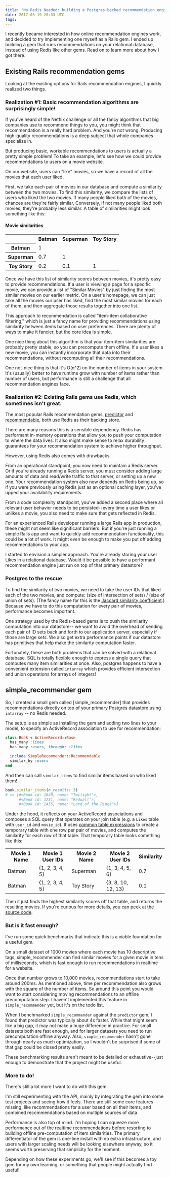 ```yaml
---
title: "No Redis Needed: building a Postgres-backed recommendation engine for Rails"
date: 2017-03-19 20:33 UTC
tags:
---
```


I recently became interested in how online recommendation engines work, and decided to try implementing one myself as a Rails gem. I ended up building a gem that runs recommendations on your relational database, instead of using Redis like other gems. Read on to learn more about how I got there.

## Existing Rails recommendation gems

Looking at the existing options for Rails recommendation engines, I quickly realized two things.

### Realization #1: Basic recommendation algorithms are surprisingly simple!

If you've heard of the Netflix challenge or all the fancy algorithms that big companies use to recommend things to you, you might think that recommendation is a really hard problem. And you're not wrong. Producing high-quality recommendations is a deep subject that whole companies specialize in.

But producing basic, workable recommendations to users is actually a pretty simple problem! To take an example, let's see how we could provide recommendations to users on a movie website.

On our website, users can "like" movies, so we have a record of all the movies that each user liked.

First, we take each pair of movies in our database and compute a similarity between the two movies. To find this similarity, we compare the lists of users who liked the two movies. If many people liked both of the movies, chances are they're fairly similar. Conversely, if not many people liked both movies, they're probably less similar. A table of similarities might look something like this:

<h4>Movie similarities</h4>
<table>
  <tr>
    <th></th>
    <th>Batman</th>
    <th>Superman</th>
    <th>Toy Story</th>
  </tr>
  <tr>
    <th>Batman</th>
    <td>1</td>
    <td></td>
    <td></td>
  </tr>
  <tr>
    <th>Superman</th>
    <td>0.7</td>
    <td>1</td>
    <td></td>
  </tr>
  <tr>
    <th>Toy Story</th>
    <td>0.2</td>
    <td>0.1</td>
    <td>1</td>
  </tr>
</table>

Once we have this list of similarity scores between movies, it's pretty easy to provide recommendations. If a user is viewing a page for a specific movie, we can provide a list of "Similar Movies" by just finding the most similar movies on our earlier metric. On a user's homepage, we can just take all the movies our user has liked, find the most similar movies for each of them, and then aggregate those results together into one list.

This approach to recommendation is called "item-item collaborative filtering," which is just a fancy name for providing recommendations using similarity between items based on user preferences. There are plenty of ways to make it fancier, but the core idea is simple.

One nice thing about this algorithm is that your item-item similarities are probably pretty stable, so you can precompute them offline. If a user likes a new movie, you can instantly incorporate that data into their recommendations, without recomputing all their recommendations.

One not-nice thing is that it's O(n^2) on the number of items in your system. It's (usually) better to have runtime grow with number of items rather than number of users, but performance is still a challenge that all recommendation engines face.

### Realization #2: Existing Rails gems use Redis, which sometimes isn't great.

The most popular Rails recommendation gems, [predictor](https://github.com/Pathgather/predictor) and [recommendable](https://github.com/davidcelis/recommendable), both use Redis as their backing store.

There are many reasons this is a sensible dependency. Redis has performant in-memory operations that allow you to push your computation to where the data lives. It also might make sense to relax durability guarantees for your recommendation system to achieve higher throughput.

However, using Redis also comes with drawbacks.

From an operational standpoint, you now need to maintain a Redis server. Or if you're already running a Redis server, you must consider adding large amounts of data and read/write traffic to that server, or setting up a new one. Your recommendation system also now depends on Redis being up, so if you were previously using Redis just as an optional caching layer, you've upped your availability requirements.

From a code complexity standpoint, you've added a second place where all relevant user behavior needs to be persisted--every time a user likes or unlikes a movie, you also need to make sure that gets reflected in Redis.

For an experienced Rails developer running a large Rails app in production, these might not seem like significant barriers. But if you're just running a simple Rails app and want to quickly add recommendation functionality, this could be a lot of work. It might even be enough to make you put off adding recommendations to your app.

I started to envision a simpler approach. You're already storing your user Likes in a relational database. Would it be possible to have a performant recommendation engine just run on top of that primary datastore?

### Postgres to the rescue

To find the similarity of two movies, we need to take the user IDs that liked each of the two movies, and compute: (size of intersection of sets) / (size of union of sets). (The fancy name for this is the [Jaccard similarity coefficient](https://en.wikipedia.org/wiki/Jaccard_index).) Because we have to do this computation for every pair of movies, performance becomes important.

One strategy used by the Redis-based gems is to push the similarity computation into our datastore-- we want to avoid the overhead of sending each pair of ID sets back and forth to our application server, especially if those are large sets. We also get extra performance points if our datastore has primitives that help make the similarity computation faster.

Fortunately, these are both problems that can be solved with a relational database. SQL is totally flexible enough to express a single query that computes many item similarities at once. Also, postgres happens to have a convenient extension called `intarray` which provides efficient intersection and union operations for arrays of integers!

## simple_recommender gem

So, I created a small gem called [simple_recommender] that provides recommendations directly on top of your primary Postgres datastore using `intarray` -- no Redis needed.

The setup is as simple as installing the gem and adding two lines to your model, to specify an ActiveRecord association to use for recommendation:

```ruby
class Book < ActiveRecord::Base
  has_many :likes
  has_many :users, through: :likes

  include SimpleRecommender::Recommendable
  similar_by :users
end

```

And then can call `similar_items` to find similar items based on who liked them!

```ruby
book.similar_items(n_results: 3)
# => [#<Book id: 1840, name: "Twilight">,
      #<Book id: 1231, name: "Redwall">,
      #<Book id: 1455, name: "Lord of the Rings">]
```

Under the hood, it reflects on your ActiveRecord associations and composes a SQL query that operates on your join table (e.g. a `Likes` table with `user_id` and `movie_id`). It uses [common table expressions](https://www.postgresql.org/docs/9.2/static/queries-with.html) to create a temporary table with one row per pair of movies, and computes the similarity for each row of that table. That temporary table looks something like this:

<table>
  <tr>
    <th>Movie 1 Name</th>
    <th>Movie 1 User IDs</th>
    <th>Movie 2 Name</th>
    <th>Movie 2 User IDs</th>
    <th>Similarity</th>
  </tr>
  <tr>
    <td>Batman</td>
    <td>{1, 2, 3, 4, 5}</td>
    <td>Superman</td>
    <td>{1, 3, 4, 5, 6}</td>
    <td>0.7</td>
  </tr>
  <tr>
    <td>Batman</td>
    <td>{1, 2, 3, 4, 5}</td>
    <td>Toy Story</td>
    <td>{3, 8, 10, 12, 13}</td>
    <td>0.1</td>
  </tr>
</table>

Then it just finds the highest similarity scores off that table, and returns the resulting movies. If you're curious for more details, you can peek at [the source code](https://github.com/geoffreylitt/simple_recommender/blob/master/lib/simple_recommender/recommendable.rb).

### But is it fast enough?

I've run some quick benchmarks that indicate this is a viable foundation for a useful gem.

On a small dataset of 1000 movies where each movie has 10 descriptive tags, simple_recommender can find similar movies for a given movie in tens of milliseconds, which is fast enough to run recommendations in realtime for a website.

Once that number grows to 10,000 movies, recommendations start to take around 200ms. As mentioned above, time per recommendation also grows with the square of the number of items. So around this point you would want to start considering moving recommendations to an offline precomputation step. I haven't implemented this feature in `simple_recommender` yet, but it's on the todo list.

When I benchmarked `simple_recommender` against the `predictor` gem, I found that predictor was typically about 4x faster. While that might seem like a big gap, it may not make a huge difference in practice. For small datasets both are fast enough, and for larger datasets you need to run precomputation offline anyway. Also, `simple_recommender` hasn't gone through nearly as much optimization, so I wouldn't be surprised if some of that gap could be closed pretty easily.

These benchmarking results aren't meant to be detailed or exhaustive--just enough to demonstrate that the project might be useful.

### More to do!

There's still a lot more I want to do with this gem.

I'm still experimenting with the API, mainly by integrating the gem into some test projects and seeing how it feels. There are still some core features missing, like recommendations for a user based on all their items, and combined recommendations based on multiple sources of data.

Performance is also top of mind. I'm hoping I can squeeze more performance out of the realtime recommendations before resorting to building offline pre-computation of item similarities. The primary differentiator of the gem is one-line install with no extra infrastructure, and users with larger scaling needs will be looking elsewhere anyway, so it seems worth preserving that simplicity for the moment.

Depending on how these experiments go, we'll see if this becomes a toy gem for my own learning, or something that people might actually find useful!
